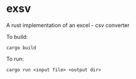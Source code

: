 # exsv
A rust implementation of an excel - csv converter

To build:

`cargo build`

To run:

`cargo run <input file> <output dir>`
